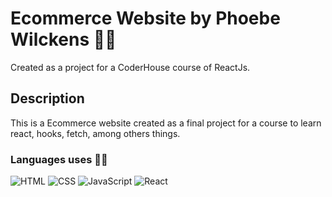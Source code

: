 # Ecommerce Website by Phoebe Wilckens 👩‍💻
Created as a project for a CoderHouse course of ReactJs.

## Description
This is a Ecommerce website created as a final project for a course to learn react, hooks, fetch, among others things.

### Languages uses 👩‍💻

![HTML](https://i.imgur.com/CSYqKot.png) ![CSS](https://imgur.com/r8SEo0Z.png) ![JavaScript](https://i.imgur.com/stMC6CK.png) ![React](https://i.imgur.com/B35dNgY.png)
